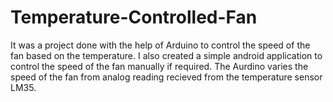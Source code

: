 # Temperature-Controlled-Fan
It was a project done with the help of Arduino to control the speed of the fan based on the temperature. I also created a simple android application to control the speed of the fan manually if required.
The Aurdino varies the speed of the fan from analog reading recieved from the temperature sensor LM35. 

